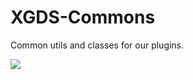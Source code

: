 # XGDS-Commons
Common utils and classes for our plugins.

[![](https://jitpack.io/v/XDGS-Software/XDGS-Commons.svg)](https://jitpack.io/#XDGS-Software/XDGS-Commons)
